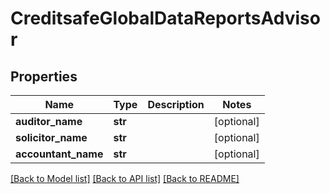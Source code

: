 # CreditsafeGlobalDataReportsAdvisor

## Properties
Name | Type | Description | Notes
------------ | ------------- | ------------- | -------------
**auditor_name** | **str** |  | [optional] 
**solicitor_name** | **str** |  | [optional] 
**accountant_name** | **str** |  | [optional] 

[[Back to Model list]](../README.md#documentation-for-models) [[Back to API list]](../README.md#documentation-for-api-endpoints) [[Back to README]](../README.md)

